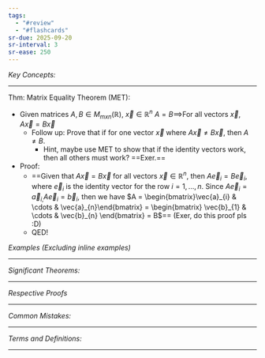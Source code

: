 ```yaml
---
tags:
  - "#review"
  - "#flashcards"
sr-due: 2025-09-20
sr-interval: 3
sr-ease: 250
---
```

*Key Concepts:*
___

Thm: Matrix Equality Theorem (MET):
- Given matrices $A, B \in M_{mxn}(\mathbb{R})$, $\vec{x}\in \mathbb{R}^n$ $A = B \implies$For all vectors $\vec{x},$ $A\vec{x} = B\vec{x}$
	- Follow up: Prove that if for one vector $\vec{x}$ where $A\vec{x} \ne B\vec{x}$, then $A \ne B$. 
		- Hint, maybe use MET to show that if the identity vectors work, then all others must work? ==Exer.==
- Proof:
	- ==Given that $A\vec{x} = B\vec{x}$ for all vectors $\vec{x} \in \mathbb{R}^n$, then $A\vec{e}_{i}= B\vec{e}_i$,  where $\vec{e}_i$ is the identity vector for the row $i = 1, \ldots, n$. Since $A\vec{e}_{i}= \vec{a}_{i,}A\vec{e}_{i}= \vec{b}_i$, then we have $A = \begin{bmatrix}\vec{a}_{i} & \cdots & \vec{a}_{n}\end{bmatrix} = \begin{bmatrix} \vec{b}_{1} & \cdots & \vec{b}_{n} \end{bmatrix} = B$== (Exer, do this proof pls :D)
	- QED!


*Examples (Excluding inline examples)* 
___

*Significant Theorems:*
___

*Respective Proofs*
___

*Common Mistakes:*
___

*Terms and Definitions:*
___

